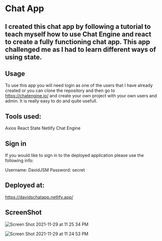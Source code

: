 # Chat App

## I created this chat app by following a tutorial to teach myself how to use Chat Engine and react to create a fully functioning chat app. This app challenged me as I had to learn different ways of using state. 

## Usage
To use this app you will need login as one of the users that I have already created or you can clone the repository and then go to https://chatengine.io/ and create your own project with your own users and admin. It is really easy to do and quite usefull.

## Tools used:
Axios
React
State
Netlify
Chat Engine

## Sign in
If you would like to sign in to the deployed application please use the following info:

Username: DavidJSM
Password: secret

## Deployed at:
https://davidschatapp.netlify.app/

## ScreenShot
![Screen Shot 2021-11-29 at 11 25 34 PM](https://user-images.githubusercontent.com/77703087/143996620-885ce263-a8c9-4d5e-9b5c-0dda942e8f9e.png)

![Screen Shot 2021-11-29 at 11 24 53 PM](https://user-images.githubusercontent.com/77703087/143996561-4dc8dab2-b924-45e8-a5bd-24e37ac0ed39.png)
